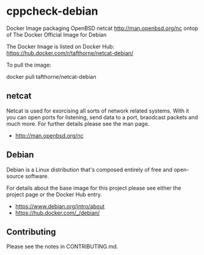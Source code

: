 # cppcheck-debian
Docker Image packaging OpenBSD netcat http://man.openbsd.org/nc ontop of The
Docker Official Image for Debian

The Docker Image is listed on Docker Hub:
https://hub.docker.com/r/tafthorne/netcat-debian/

To pull the image:

 docker pull tafthorne/netcat-debian

## netcat

Netcat is used for exorcising all sorts of network related systems.  With it
you can open ports for listening, send data to a port, braodcast packets and
much more.  For further details please see the man page.
* http://man.openbsd.org/nc

## Debian

Debian is a Linux distribution that's composed entirely of free and open-source
software.

For details about the base image for this project please see either the
project page or the Docker Hub entry.
* https://www.debian.org/intro/about
* https://hub.docker.com/_/debian/

## Contributing

Please see the notes in CONTRIBUTING.md.

